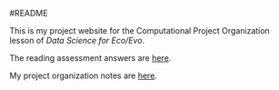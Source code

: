 #README

This is my project website for the Computational Project Organization lesson of *Data Science for Eco/Evo*.

The reading assessment answers are [here](assessment.md).

My project organization notes are [here](proj_org_notes.md).